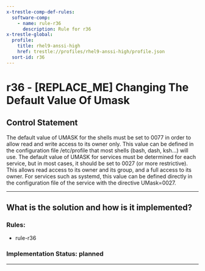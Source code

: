 ```yaml
---
x-trestle-comp-def-rules:
  software-comp:
    - name: rule-r36
      description: Rule for r36
x-trestle-global:
  profile:
    title: rhel9-anssi-high
    href: trestle://profiles/rhel9-anssi-high/profile.json
  sort-id: r36
---
```


# r36 - \[REPLACE_ME\] Changing The Default Value Of Umask

## Control Statement

The default value of UMASK for the shells must be set to 0077 in order to allow read and write access to its owner only. This value can be defined in the configuration file /etc/profile that most shells (bash, dash, ksh…) will use. The default value of UMASK for services must be determined for each service, but in most cases, it should be set to 0027 (or more restrictive). This allows read access to its owner and its group, and a full access to its owner. For services such as systemd, this value can be defined directly in the configuration file of the service with the directive UMask=0027.

______________________________________________________________________

## What is the solution and how is it implemented?

<!-- For implementation status enter one of: implemented, partial, planned, alternative, not-applicable -->

<!-- Note that the list of rules under ### Rules: is read-only and changes will not be captured after assembly to JSON -->

<!-- Add control implementation description here for control: r36 -->

### Rules:

  - rule-r36

### Implementation Status: planned

______________________________________________________________________

